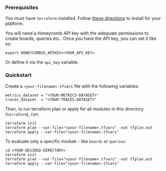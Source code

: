### Prerequisites
You must have `terraform` installed. Follow [these directions](https://learn.hashicorp.com/tutorials/terraform/install-cli) to install for your platform.

You will need a Honeycomb API key with the adequate permissions to create boards, queries etc.. Once you have the API key, you can set it like so:

```
export HONEYCOMBIO_APIKEY=<YOUR_API_KEY>
```

Or define it via the `api_key` variable.

### Quickstart
Create a `<your-filename>.tfvars` file with the following variables:

```
metrics_dataset = "<YOUR-METRICS-DATASET>"
traces_dataset  = "<YOUR-TRACES-DATASET>"
```

Then, to run terraform plan or apply for all modules in this directory (`terraform`), run:

```
terraform init
terraform plan --var-file="<your-filename>.tfvars" -out tfplan.out
terraform apply --var-file="<your-filename>.tfvars"
```


To evaluate only a specific module - like `boards` or `queries`:

```
cd <YOUR-DESIRED-DIRECTORY>
terraform init
terraform plan --var-file="<your-filename>.tfvars" -out tfplan.out
terraform apply --var-file="<your-filename>.tfvars"
```
